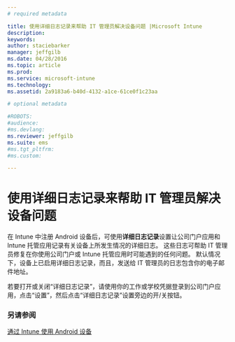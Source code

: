 ```yaml
---
# required metadata

title: 使用详细日志记录来帮助 IT 管理员解决设备问题 |Microsoft Intune
description:
keywords:
author: staciebarker
manager: jeffgilb
ms.date: 04/28/2016
ms.topic: article
ms.prod:
ms.service: microsoft-intune
ms.technology:
ms.assetid: 2a9183a6-b40d-4132-a1ce-61ce0f1c23aa

# optional metadata

#ROBOTS:
#audience:
#ms.devlang:
ms.reviewer: jeffgilb
ms.suite: ems
#ms.tgt_pltfrm:
#ms.custom:

---
```



# 使用详细日志记录来帮助 IT 管理员解决设备问题

在 Intune 中注册 Android 设备后，可使用**详细日志记录**设置让公司门户应用和 Intune 托管应用记录有关设备上所发生情况的详细日志。 这些日志可帮助 IT 管理员修复在你使用公司门户或 Intune 托管应用时可能遇到的任何问题。 默认情况下，设备上已启用详细日志记录，而且，发送给 IT 管理员的日志包含你的电子邮件地址。

若要打开或关闭“详细日志记录”，请使用你的工作或学校凭据登录到公司门户应用，点击“设置”，然后点击“详细日志记录”设置旁边的开/关按钮。

### 另请参阅
[通过 Intune 使用 Android 设备](using-your-android-device-with-intune.md)

<!--HONumber=May16_HO2-->


